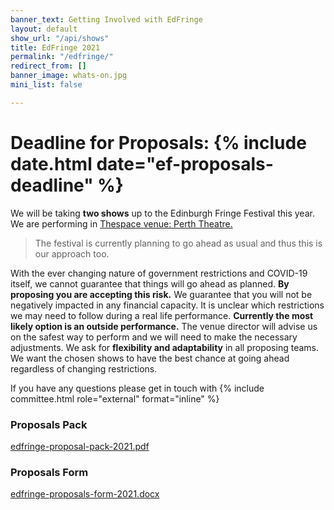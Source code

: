 ```yaml
---
banner_text: Getting Involved with EdFringe
layout: default
show_url: "/api/shows"
title: EdFringe 2021
permalink: "/edfringe/"
redirect_from: []
banner_image: whats-on.jpg
mini_list: false

---
```

# Deadline for Proposals: {% include date.html date="ef-proposals-deadline" %}

We will be taking **two shows** up to the Edinburgh Fringe Festival this year. We are performing in [Thespace venue: Perth Theatre.](https://www.thespaceuk.com/venue-specifications/thespace-on-north-bridge-perth/ "TheSpace venue: Perth Theatre")

> The festival is currently planning to go ahead as usual and thus this is our approach too. 

With the ever changing nature of government restrictions and COVID-19 itself, we cannot guarantee that things will go ahead as planned. **By proposing you are accepting this risk.** We guarantee that you will not be negatively impacted in any financial capacity. It is unclear which restrictions we may need to follow during a real life performance. **Currently the most likely option is an outside performance.** The venue director will advise us on the safest way to perform and we will need to make the necessary adjustments. We ask for **flexibility and adaptability** in all proposing teams. We want the chosen shows to have the best chance at going ahead regardless of changing restrictions.

If you have any questions please get in touch with {% include committee.html role="external" format="inline" %}

### Proposals Pack

[edfringe-proposal-pack-2021.pdf](/static/edfringe-proposal-pack-2021.pdf "edfringe-proposal-pack-2021.pdf")

### Proposals Form

[edfringe-proposals-form-2021.docx](/static/edfringe-proposals-form-2021.docx "edfringe-proposals-form-2021.docx")